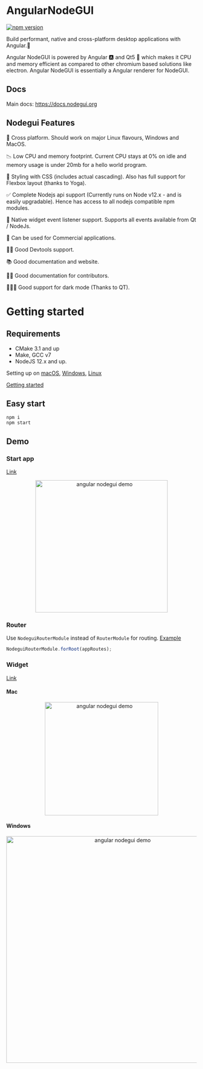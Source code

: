 # AngularNodeGUI

[![npm version](https://badge.fury.io/js/angular-nodegui.svg)](https://www.npmjs.com/package/angular-nodegui)

Build performant, native and cross-platform desktop applications with Angular.🚀

Angular NodeGUI is powered by Angular 🅰️ and Qt5 💚 which makes it CPU and memory efficient as compared to other chromium based solutions like electron. Angular NodeGUI is essentially a Angular renderer for NodeGUI.

## Docs

Main docs: https://docs.nodegui.org

## Nodegui Features
🧬 Cross platform. Should work on major Linux flavours, Windows and MacOS.

📉 Low CPU and memory footprint. Current CPU stays at 0% on idle and memory usage is under 20mb for a hello world program.

💅 Styling with CSS (includes actual cascading). Also has full support for Flexbox layout (thanks to Yoga).

✅ Complete Nodejs api support (Currently runs on Node v12.x - and is easily upgradable). Hence has access to all nodejs compatible npm modules.

🎪 Native widget event listener support. Supports all events available from Qt / NodeJs.

💸 Can be used for Commercial applications.

🕵️‍♂️ Good Devtools support.

📚 Good documentation and website.

🧙‍♂️ Good documentation for contributors.

🦹🏻‍♀️ Good support for dark mode (Thanks to QT).

# Getting started

## Requirements

- CMake 3.1 and up
- Make, GCC v7
- NodeJS 12.x and up.

Setting up on [macOS](https://docs.nodegui.org/docs/guides/getting-started#setting-up-on-macos), [Windows](https://docs.nodegui.org/docs/guides/getting-started#setting-up-on-windows), [Linux](https://docs.nodegui.org/docs/guides/getting-started#setting-up-on-linux)

[Getting started](https://docs.nodegui.org/docs/guides/getting-started)

## Easy start

```
npm i
npm start
```

## Demo

### Start app

[Link](https://github.com/irustm/angular-nodegui/tree/master/src/app)

<p align="center">
  <img src="https://raw.githubusercontent.com/irustm/angular-nodegui/master/demo/demo_app.png" width="350" title="angular nodegui demo">
</p>

### Router

Use `NodeguiRouterModule` instead of `RouterModule` for routing. [Example](https://github.com/irustm/angular-nodegui/blob/master/src/app/app.module.ts#L23)

```js
NodeguiRouterModule.forRoot(appRoutes);
```

### Widget

[Link](https://github.com/irustm/angular-nodegui/tree/master/projects/weather-demo)

#### Mac

<p align="center">
  <img src="https://raw.githubusercontent.com/irustm/angular-nodegui/master/demo/demo_widget_mac.png" width="300" title="angular nodegui demo">
</p>

#### Windows

<p align="center">
  <img src="https://raw.githubusercontent.com/irustm/angular-nodegui/master/demo/demo_weather_widget.png" width="600" title="angular nodegui demo">
</p>
